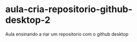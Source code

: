 #  aula-cria-repositorio-github-desktop-2
 Aula ensinando a riar um repositorio com o github desktop

